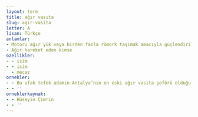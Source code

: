 ```yaml
---
layout: term
title: ağır vasıta
slug: agir-vasita
letter: A
lisan: Türkçe
anlamlar:
- Motoru ağır yük veya birden fazla römork taşımak amacıyla güçlendirilmiş kamyon, tır vb.; ağır araç
- Ağır hareket eden kimse
ozellikler:
- - isim
- - isim
  - mecaz
ornekler:
- - Bu ufak tefek adamın Antalya’nın en eski ağır vasıta şoförü olduğu söylenir.
- - ''
orneklerkaynak:
- - Hüseyin Çimrin
- - ''
---
```

